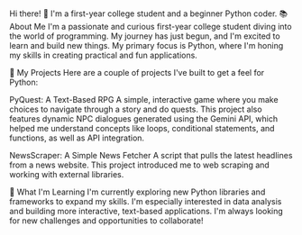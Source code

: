 Hi there! 👋 I'm a first-year college student and a beginner Python coder.
📚 About Me
I'm a passionate and curious first-year college student diving into the world of programming. My journey has just begun, and I'm excited to learn and build new things. My primary focus is Python, where I'm honing my skills in creating practical and fun applications.

🚀 My Projects
Here are a couple of projects I've built to get a feel for Python:

PyQuest: A Text-Based RPG
A simple, interactive game where you make choices to navigate through a story and do quests. This project also features dynamic NPC dialogues generated using the Gemini API, which helped me understand concepts like loops, conditional statements, and functions, as well as API integration.

NewsScraper: A Simple News Fetcher
A script that pulls the latest headlines from a news website. This project introduced me to web scraping and working with external libraries.

🌱 What I'm Learning
I'm currently exploring new Python libraries and frameworks to expand my skills. I'm especially interested in data analysis and building more interactive, text-based applications. I'm always looking for new challenges and opportunities to collaborate!

<!--
**Anmol563/Anmol563** is a ✨ _special_ ✨ repository because its `README.md` (this file) appears on your GitHub profile.

Here are some ideas to get you started:

- 🔭 I’m currently working on ...
- 🌱 I’m currently learning ...
- 👯 I’m looking to collaborate on ...
- 🤔 I’m looking for help with ...
- 💬 Ask me about ...
- 📫 How to reach me: ...
- 😄 Pronouns: ...
- ⚡ Fun fact: ...
-->
